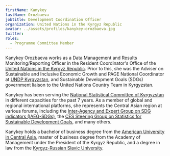 ```yaml
---
firstName: Kanykey
lastName: Orozbaeva
jobtitle: Development Coordination Officer
organization: United Nations in the Kyrgyz Republic
avatar: ../assets/profiles/kanykey-orozbaeva.jpg
twitter:
roles:
  - Programme Committee Member
---
```


Kanykey Orozbaeva works as a Data Management and Results Monitoring/Reporting Officer in the Resident Coordinator's Office of the [United Nations in the Kyrgyz Republic](http://kg.one.un.org/content/unct/kyrgyzstan/en/home/we/UNCT.html). Prior to this, she was the Adviser on Sustainable and Inclusive Economic Growth and PAGE National Coordinator at [UNDP Kyrgyzstan](https://www.kg.undp.org/), and Sustainable Development Goals (SDGs) government liaison to the United Nations Country Team in Kyrgyzstan.

Kanykey has been serving the [National Statistical Committee of Kyrgyzstan](http://www.stat.kg/en/) in different capacities for the past 7 years. As a member of global and regional international platforms, she represents the Central Asian region at various forums, including the [Inter-Agency and Expert Group on SDG indicators (IAEG-SDGs)](https://unstats.un.org/sdgs/iaeg-sdgs/), the [CES Steering Group on Statistics for Sustainable Development Goals](https://www.unece.org/statistics/networks-of-experts/ces-steering-group-on-statistics-for-sustainable-development-goals.html), and many others.

Kanykey holds a bachelor of business degree from the [American University in Central Asia](https://www.auca.kg/), master of business degree from the Academy of Management under the President of the Kyrgyz Republic, and a degree in law from the [Kyrgyz-Russian Slavic University](https://www.krsu.edu.kg/index.php?option=com_content&view=article&id=1074&Itemid=568&lang=en).
